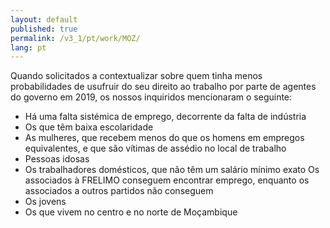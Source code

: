 ```yaml
---
layout: default
published: true
permalink: /v3_1/pt/work/MOZ/
lang: pt
---
```

Quando solicitados a contextualizar sobre quem tinha menos probabilidades de usufruir do seu direito ao trabalho por parte de agentes do governo em 2019, os nossos inquiridos mencionaram o seguinte:

-	Há uma falta sistémica de emprego, decorrente da falta de indústria
-	Os que têm baixa escolaridade
-	As mulheres, que recebem menos do que os homens em empregos equivalentes, e que são vítimas de assédio no local de trabalho
-	Pessoas idosas
-	Os trabalhadores domésticos, que não têm um salário mínimo exato Os associados à FRELIMO conseguem encontrar emprego, enquanto os associados a outros partidos não conseguem
-	Os jovens
-	Os que vivem no centro e no norte de Moçambique
